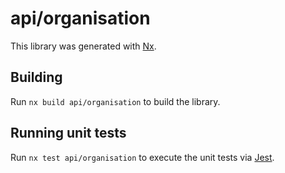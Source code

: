 # api/organisation

This library was generated with [Nx](https://nx.dev).

## Building

Run `nx build api/organisation` to build the library.

## Running unit tests

Run `nx test api/organisation` to execute the unit tests via [Jest](https://jestjs.io).
